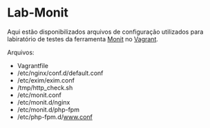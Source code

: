 # Lab-Monit

Aqui estão disponibilizados arquivos de configuração utilizados para labiratório de testes da ferramenta [Monit] no [Vagrant].

Arquivos:

- Vagrantfile
- /etc/nginx/conf.d/default.conf
-  /etc/exim/exim.conf
-  /tmp/http_check.sh
- /etc/monit.conf
- /etc/monit.d/nginx
- /etc/monit.d/php-fpm
- /etc/php-fpm.d/www.conf

[Monit]:https://mmonit.com/monit/
[Vagrant]:https://www.vagrantup.com/
